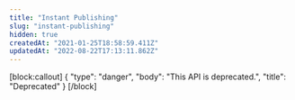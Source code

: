 ```yaml
---
title: "Instant Publishing"
slug: "instant-publishing"
hidden: true
createdAt: "2021-01-25T18:58:59.411Z"
updatedAt: "2022-08-22T17:13:11.862Z"
---
```

[block:callout]
{
  "type": "danger",
  "body": "This API is deprecated.",
  "title": "Deprecated"
}
[/block]